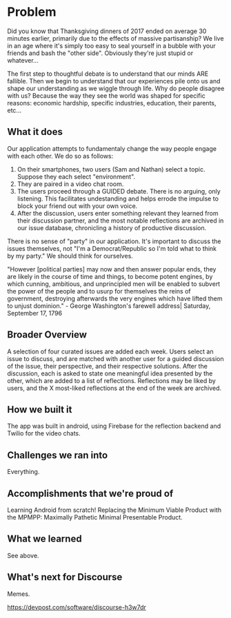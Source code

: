# Problem
Did you know that Thanksgiving dinners of 2017 ended on average 30 minutes earlier, primarily due to the effects of massive partisanship?  We live in an age where it's simply too easy to seal yourself in a bubble with your friends and bash the "other side".  Obviously they're just stupid or whatever...

The first step to thoughtful debate is to understand that our minds ARE fallible.  Then we begin to understand that our experiences pile onto us and shape our understanding as we wiggle through life.  Why do people disagree with us?  Because the way they see the world was shaped for specific reasons: economic hardship, specific industries, education, their parents, etc...

## What it does
Our application attempts to fundamentaly change the way people engage with each other.  We do so as follows:

1. On their smartphones, two users (Sam and Nathan) select a topic.  Suppose they each select "environment".
2. They are paired in a video chat room.
3. The users proceed through a GUIDED debate.  There is no arguing, only listening.  This facilitates undestanding and helps errode the impulse to block your friend out with your own voice.
6. After the discussion, users enter something relevant they learned from their discussion partner, and the most notable reflections are archived in our issue database, chronicling a history of productive discussion.

There is no sense of "party" in our application.  It's important to discuss the issues themselves, not "I'm a Democrat/Republic so I'm told what to think by my party." We should think for ourselves.

"However [political parties] may now and then answer popular ends, they are likely in the course of time and things, to become potent engines, by which cunning, ambitious, and unprincipled men will be enabled to subvert the power of the people and to usurp for themselves the reins of government, destroying afterwards the very engines which have lifted them to unjust dominion." - George Washington's farewell address| Saturday, September 17, 1796


## Broader Overview
A selection of four curated issues are added each week. Users select an issue to discuss, and are matched with another user for a guided discussion of the issue, their perspective, and their respective solutions. After the discussion, each is asked to state one meaningful idea presented by the other, which are added to a list of reflections. Reflections may be liked by users, and the X most-liked reflections at the end of the week are archived.

## How we built it
The app was built in android, using Firebase for the reflection backend and Twilio for the video chats.
## Challenges we ran into
Everything.

## Accomplishments that we're proud of
Learning Android from scratch!
Replacing the Minimum Viable Product with the MPMPP: Maximally Pathetic Minimal Presentable Product.

## What we learned
See above.

## What's next for Discourse
Memes.

https://devpost.com/software/discourse-h3w7dr

